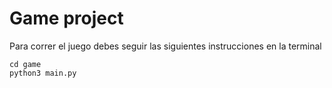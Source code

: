 # Game project

Para correr el juego debes seguir las siguientes instrucciones en la terminal

```SH
cd game
python3 main.py

```

